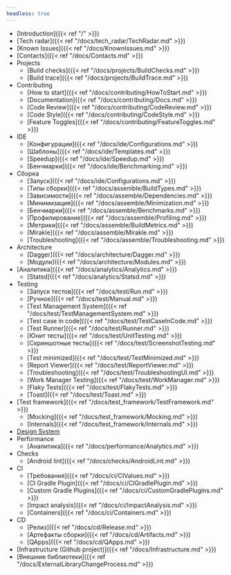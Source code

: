 ```yaml
---
headless: true
---
```


- [Introduction]({{< ref "/" >}})
- [Tech radar]({{< ref "/docs/tech_radar/TechRadar.md" >}})
- [Known Issues]({{< ref "/docs/KnownIssues.md" >}})
- [Contacts]({{< ref "/docs/Contacts.md" >}})
- Projects
    - [Build checks]({{< ref "/docs/projects/BuildChecks.md" >}})
    - [Build trace]({{< ref "/docs/projects/BuildTrace.md" >}})
- Contributing
    - [How to start]({{< ref "/docs/contributing/HowToStart.md" >}})
    - [Documentation]({{< ref "/docs/contributing/Docs.md" >}})
    - [Code Review]({{< ref "/docs/contributing/CodeReview.md" >}})
    - [Code Style]({{< ref "/docs/contributing/CodeStyle.md" >}})
    - [Feature Toggles]({{< ref "/docs/contributing/FeatureToggles.md" >}})
- IDE
    - [Конфигурации]({{< ref "/docs/ide/Configurations.md" >}})
    - [Шаблоны]({{< ref "/docs/ide/Templates.md" >}})
    - [Speedup]({{< ref "/docs/ide/Speedup.md" >}})
    - [Бенчмарки]({{< ref "/docs/ide/Benchmarking.md" >}})
- Сборка
    - [Запуск]({{< ref "/docs/ide/Configurations.md" >}})
    - [Типы сборки]({{< ref "/docs/assemble/BuildTypes.md" >}})
    - [Зависимости]({{< ref "/docs/assemble/Dependencies.md" >}})
    - [Минимизация]({{< ref "/docs/assemble/Minimization.md" >}})
    - [Бенчмарки]({{< ref "/docs/assemble/Benchmarks.md" >}})
    - [Профилирование]({{< ref "/docs/assemble/Profiling.md" >}})
    - [Метрики]({{< ref "/docs/assemble/BuildMetrics.md" >}})
    - [Mirakle]({{< ref "/docs/assemble/Mirakle.md" >}})
    - [Troubleshooting]({{< ref "/docs/assemble/Troubleshooting.md" >}})
- Architecture
    - [Dagger]({{< ref "/docs/architecture/Dagger.md" >}})
    - [Модули]({{< ref "/docs/architecture/Modules.md" >}})
- [Аналитика]({{< ref "/docs/analytics/Analytics.md" >}})
    - [Statsd]({{< ref "/docs/analytics/Statsd.md" >}})
- Testing
    - [Запуск тестов]({{< ref "/docs/test/Run.md" >}})
    - [Ручное]({{< ref "/docs/test/Manual.md" >}})
    - [Test Management System]({{< ref "/docs/test/TestManagementSystem.md" >}})
    - [Test case in code]({{< ref "/docs/test/TestCaseInCode.md" >}})
    - [Test Runner]({{< ref "/docs/test/Runner.md" >}})
    - [Юнит тесты]({{< ref "/docs/test/UnitTesting.md" >}})
    - [Скриншотные тесты]({{< ref "/docs/test/ScreenshotTesting.md" >}})
    - [Test minimized]({{< ref "/docs/test/TestMinimized.md" >}})
    - [Report Viewer]({{< ref "/docs/test/ReportViewer.md" >}})
    - [Troubleshooting]({{< ref "/docs/test/TroubleshootingUI.md" >}})
    - [Work Manager Testing]({{< ref "/docs/test/WorkManager.md" >}})
    - [Flaky Tests]({{< ref "/docs/test/FlakyTests.md" >}})
    - [Toast]({{< ref "/docs/test/Toast.md" >}})
- [Test framework]({{< ref "/docs/test_framework/TestFramework.md" >}})
    - [Mocking]({{< ref "/docs/test_framework/Mocking.md" >}})
    - [Internals]({{< ref "/docs/test_framework/Internals.md" >}})
- [Design System](http://links.k.avito.ru/ff)
- Performance
    - [Аналитика]({{< ref "/docs/performance/Analytics.md" >}})
- Checks
    - [Android lint]({{< ref "/docs/checks/AndroidLint.md" >}})
- CI
    - [Требования]({{< ref "/docs/ci/CIValues.md" >}})
    - [CI Gradle Plugin]({{< ref "/docs/ci/CIGradlePlugin.md" >}})
    - [Custom Gradle Plugins]({{< ref "/docs/ci/CustomGradlePlugins.md" >}})
    - [Impact analysis]({{< ref "/docs/ci/ImpactAnalysis.md" >}})
    - [Containers]({{< ref "/docs/ci/Containers.md" >}})
- CD
    - [Релиз]({{< ref "/docs/cd/Release.md" >}})
    - [Артефакты сборки]({{< ref "/docs/cd/Artifacts.md" >}})
    - [QApps]({{< ref "/docs/cd/QApps.md" >}})
- [Infrastructure (Github project)]({{< ref "/docs/Infrastructure.md" >}})
- [Внешние библиотеки]({{< ref "/docs/ExternalLibraryChangeProcess.md" >}})
